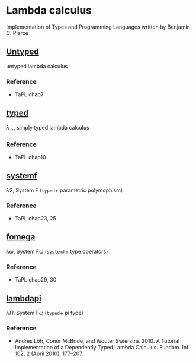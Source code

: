 # Lambda calculus

Implementation of Types and Programming Languages written by Benjamin C. Pierce

## [Untyped](https://github.com/ksrky/lambda-calculus/tree/master/src/untyped)

untyped lambda calculus

### Reference

- TaPL chap7

## [typed](https://github.com/ksrky/lambda-calculus/tree/master/src/typed)

$\lambda_{\rightarrow}$, simply typed lambda calculus

### Reference

- TaPL chap10

## [systemf](https://github.com/ksrky/lambda-calculus/tree/master/src/systemf)

$\lambda 2$, System F (`typed`+ parametric polymophism)

### Reference

- TaPL chap23, 25

## [fomega](https://github.com/ksrky/lambda-calculus/tree/master/src/fomega)

$\lambda \omega$, System Fω (`systemf`+ type operators)

### Reference

- TaPL chap29, 30

## [lambdapi](https://github.com/ksrky/lambda-calculus/tree/master/src/lambdapi)

$\lambda \Pi$, System Fω (`typed`+ pi type)

### Reference

- Andres Löh, Conor McBride, and Wouter Swierstra. 2010. A Tutorial Implementation of a Dependently Typed Lambda Calculus. Fundam. Inf. 102, 2 (April 2010), 177–207.
